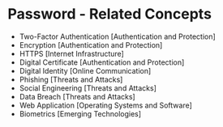 # Password - Related Concepts

- Two-Factor Authentication [Authentication and Protection]
- Encryption [Authentication and Protection]
- HTTPS [Internet Infrastructure]
- Digital Certificate [Authentication and Protection]
- Digital Identity [Online Communication]
- Phishing [Threats and Attacks]
- Social Engineering [Threats and Attacks]
- Data Breach [Threats and Attacks]
- Web Application [Operating Systems and Software]
- Biometrics [Emerging Technologies]
